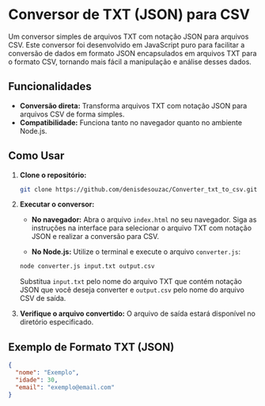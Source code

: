 # Conversor de TXT (JSON) para CSV

Um conversor simples de arquivos TXT com notação JSON para arquivos CSV. Este conversor foi desenvolvido em JavaScript puro para facilitar a conversão de dados em formato JSON encapsulados em arquivos TXT para o formato CSV, tornando mais fácil a manipulação e análise desses dados.

## Funcionalidades

- **Conversão direta:** Transforma arquivos TXT com notação JSON para arquivos CSV de forma simples.
- **Compatibilidade:** Funciona tanto no navegador quanto no ambiente Node.js.

## Como Usar

1. **Clone o repositório:**

    ```bash
    git clone https://github.com/denisdesouzac/Converter_txt_to_csv.git
    ```

2. **Executar o conversor:**

    - **No navegador:** Abra o arquivo `index.html` no seu navegador. Siga as instruções na interface para selecionar o arquivo TXT com notação JSON e realizar a conversão para CSV.

    - **No Node.js:** Utilize o terminal e execute o arquivo `converter.js`:

    ```bash
    node converter.js input.txt output.csv
    ```

    Substitua `input.txt` pelo nome do arquivo TXT que contém notação JSON que você deseja converter e `output.csv` pelo nome do arquivo CSV de saída.

3. **Verifique o arquivo convertido:** O arquivo de saída estará disponível no diretório especificado.

## Exemplo de Formato TXT (JSON)

```json
{
  "nome": "Exemplo",
  "idade": 30,
  "email": "exemplo@email.com"
}

